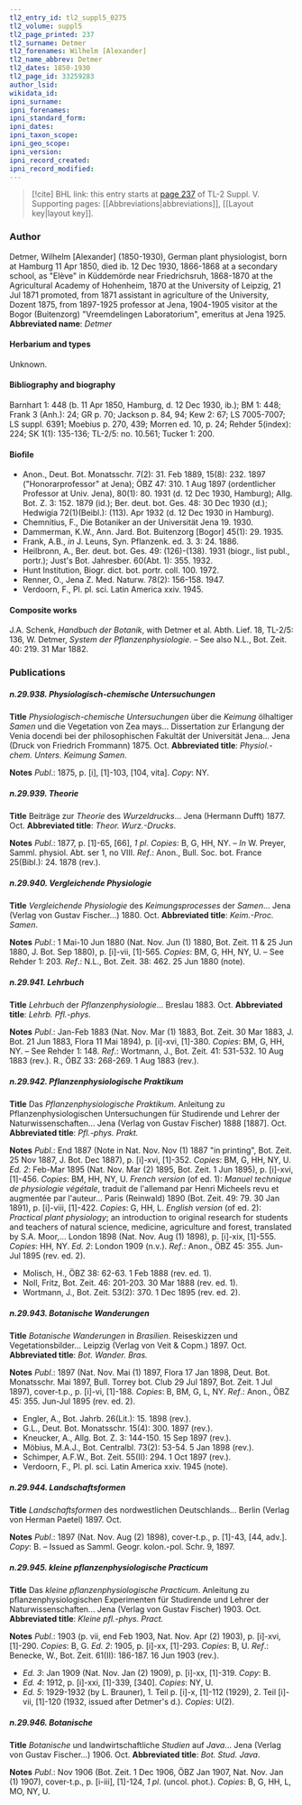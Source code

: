 ```yaml
---
tl2_entry_id: tl2_suppl5_0275
tl2_volume: suppl5
tl2_page_printed: 237
tl2_surname: Detmer
tl2_forenames: Wilhelm [Alexander]
tl2_name_abbrev: Detmer
tl2_dates: 1850-1930
tl2_page_id: 33259283
author_lsid: 
wikidata_id: 
ipni_surname: 
ipni_forenames: 
ipni_standard_form: 
ipni_dates: 
ipni_taxon_scope: 
ipni_geo_scope: 
ipni_version: 
ipni_record_created: 
ipni_record_modified:
---
```



> [!cite] BHL link: this entry starts at [page 237](https://www.biodiversitylibrary.org/page/33259283) of TL-2 Suppl. V.
> Supporting pages: [[Abbreviations|abbreviations]], [[Layout key|layout key]].

### Author

Detmer, Wilhelm \[Alexander\] (1850-1930), German plant physiologist, born at Hamburg 11 Apr 1850, died ib. 12 Dec 1930, 1866-1868 at a secondary school, as "Elève" in Küddemörde near Friedrichsruh, 1868-1870 at the Agricultural Academy of Hohenheim, 1870 at the University of Leipzig, 21 Jul 1871 promoted, from 1871 assistant in agriculture of the University, Dozent 1875, from 1897-1925 professor at Jena, 1904-1905 visitor at the Bogor (Buitenzorg) "Vreemdelingen Laboratorium", emeritus at Jena 1925. 
**Abbreviated name**: *Detmer*

#### Herbarium and types

Unknown.

#### Bibliography and biography

Barnhart 1: 448 (b. 11 Apr 1850, Hamburg, d. 12 Dec 1930, ib.); BM 1: 448; Frank 3 (Anh.): 24; GR p. 70; Jackson p. 84, 94; Kew 2: 67; LS 7005-7007; LS suppl. 6391; Moebius p. 270, 439; Morren ed. 10, p. 24; Rehder 5(index): 224; SK 1(1): 135-136; TL-2/5: no. 10.561; Tucker 1: 200.

#### Biofile

- Anon., Deut. Bot. Monatsschr. 7(2): 31. Feb 1889, 15(8): 232. 1897 ("Honorarprofessor" at Jena); ÖBZ 47: 310. 1 Aug 1897 (ordentlicher Professor at Univ. Jena), 80(1): 80. 1931 (d. 12 Dec 1930, Hamburg); Allg. Bot. Z. 3: 152. 1879 (id.); Ber. deut. bot. Ges. 48: 30 Dec 1930 (d.); Hedwigia 72(1)(Beibl.): (113). Apr 1932 (d. 12 Dec 1930 in Hamburg).
- Chemnitius, F., Die Botaniker an der Universität Jena 19. 1930.
- Dammerman, K.W., Ann. Jard. Bot. Buitenzorg \[Bogor\] 45(1): 29. 1935.
- Frank, A.B., *in* J. Leuns, Syn. Pflanzenk. ed. 3. 3: 24. 1886.
- Heilbronn, A., Ber. deut. bot. Ges. 49: (126)-(138). 1931 (biogr., list publ., portr.); Just's Bot. Jahresber. 60(Abt. 1): 355. 1932.
- Hunt Institution, Biogr. dict. bot. portr. coll. 100. 1972.
- Renner, O., Jena Z. Med. Naturw. 78(2): 156-158. 1947.
- Verdoorn, F., Pl. pl. sci. Latin America xxiv. 1945.

#### Composite works

J.A. Schenk, *Handbuch der Botanik*, with Detmer et al. Abth. Lief. 18, TL-2/5: 136, W. Detmer, *System der Pflanzenphysiologie*. – See also N.L., Bot. Zeit. 40: 219. 31 Mar 1882.

### Publications

##### n.29.938. Physiologisch-chemische Untersuchungen

**Title**
*Physiologisch-chemische Untersuchungen* über die *Keimung* ölhaltiger *Samen* und die Vegetation von Zea mays... Dissertation zur Erlangung der Venia docendi bei der philosophischen Fakultät der Universität Jena... Jena (Druck von Friedrich Frommann) 1875. Oct.
**Abbreviated title**: *Physiol.-chem. Unters. Keimung Samen*.

**Notes**
*Publ*.: 1875, p. \[i\], \[1\]-103, \[104, vita\]. *Copy*: NY.

##### n.29.939. Theorie

**Title**
Beiträge zur *Theorie* des *Wurzeldrucks*... Jena (Hermann Dufft) 1877. Oct.
**Abbreviated title**: *Theor. Wurz.-Drucks*.

**Notes**
*Publ*.: 1877, p. \[1\]-65, \[66\], *1 pl*. *Copies*: B, G, HH, NY. – *In* W. Preyer, Samml. physiol. Abt. ser 1, no VIII.
*Ref*.: Anon., Bull. Soc. bot. France 25(Bibl.): 24. 1878 (rev.).

##### n.29.940. Vergleichende Physiologie

**Title**
*Vergleichende Physiologie* des *Keimungsprocesses* der *Samen*... Jena (Verlag von Gustav Fischer...) 1880. Oct.
**Abbreviated title**: *Keim.-Proc. Samen*.

**Notes**
*Publ*.: 1 Mai-10 Jun 1880 (Nat. Nov. Jun (1) 1880, Bot. Zeit. 11 & 25 Jun 1880, J. Bot. Sep 1880), p. \[i\]-vii, \[1\]-565. *Copies*: BM, G, HH, NY, U. – See Rehder 1: 203.
*Ref*.: N.L., Bot. Zeit. 38: 462. 25 Jun 1880 (note).

##### n.29.941. Lehrbuch

**Title**
*Lehrbuch* der *Pflanzenphysiologie*... Breslau 1883. Oct.
**Abbreviated title**: *Lehrb. Pfl.-phys.*

**Notes**
*Publ*.: Jan-Feb 1883 (Nat. Nov. Mar (1) 1883, Bot. Zeit. 30 Mar 1883, J. Bot. 21 Jun 1883, Flora 11 Mai 1894), p. \[i\]-xvi, \[1\]-380. *Copies*: BM, G, HH, NY. – See Rehder 1: 148.
*Ref*.: Wortmann, J., Bot. Zeit. 41: 531-532. 10 Aug 1883 (rev.). R., ÖBZ 33: 268-269. 1 Aug 1883 (rev.).

##### n.29.942. Pflanzenphysiologische Praktikum

**Title**
Das *Pflanzenphysiologische Praktikum*. Anleitung zu Pflanzenphysiologischen Untersuchungen für Studirende und Lehrer der Naturwissenschaften... Jena (Verlag von Gustav Fischer) 1888 \[1887\]. Oct.
**Abbreviated title**: *Pfl.-phys. Prakt.*

**Notes**
*Publ*.: End 1887 (Note in Nat. Nov. Nov (1) 1887 "in printing", Bot. Zeit. 25 Nov 1887, J. Bot. Dec 1887), p. \[i\]-xvi, \[1\]-352. *Copies*: BM, G, HH, NY, U.
*Ed. 2*: Feb-Mar 1895 (Nat. Nov. Mar (2) 1895, Bot. Zeit. 1 Jun 1895), p. \[i\]-xvi, \[1\]-456.
*Copies*: BM, HH, NY, U.
*French version* (of ed. 1): *Manuel technique de physiologie végétale*, traduit de l'allemand par Henri Micheels revu et augmentée par l'auteur... Paris (Reinwald) 1890 (Bot. Zeit. 49: 79. 30 Jan 1891), p. \[i\]-viii, \[1\]-422. *Copies*: G, HH, L.
*English version* (of ed. 2): *Practical plant physiology*; an introduction to original research for students and teachers of natural science, medicine, agriculture and forest, translated by S.A. Moor,... London 1898 (Nat. Nov. Aug (1) 1898), p. \[i\]-xix, \[1\]-555. *Copies*: HH, NY.
*Ed. 2*: London 1909 (n.v.).
*Ref*.: Anon., ÖBZ 45: 355. Jun-Jul 1895 (rev. ed. 2).
- Molisch, H., ÖBZ 38: 62-63. 1 Feb 1888 (rev. ed. 1).
- Noll, Fritz, Bot. Zeit. 46: 201-203. 30 Mar 1888 (rev. ed. 1).
- Wortmann, J., Bot. Zeit. 53(2): 370. 1 Dec 1895 (rev. ed. 2).

##### n.29.943. Botanische Wanderungen

**Title**
*Botanische Wanderungen* in *Brasilien*. Reiseskizzen und Vegetationsbilder... Leipzig (Verlag von Veit & Copm.) 1897. Oct.
**Abbreviated title**: *Bot. Wander. Bras.*

**Notes**
*Publ*.: 1897 (Nat. Nov. Mai (1) 1897, Flora 17 Jan 1898, Deut. Bot. Monatsschr. Mai 1897, Bull. Torrey bot. Club 29 Jul 1897, Bot. Zeit. 1 Jul 1897), cover-t.p., p. \[i\]-vi, \[1\]-188.
*Copies*: B, BM, G, L, NY.
*Ref*.: Anon., ÖBZ 45: 355. Jun-Jul 1895 (rev. ed. 2).
- Engler, A., Bot. Jahrb. 26(Lit.): 15. 1898 (rev.).
- G.L., Deut. Bot. Monatsschr. 15(4): 300. 1897 (rev.).
- Kneucker, A., Allg. Bot. Z. 3: 144-150. 15 Sep 1897 (rev.).
- Möbius, M.A.J., Bot. Centralbl. 73(2): 53-54. 5 Jan 1898 (rev.).
- Schimper, A.F.W., Bot. Zeit. 55(II): 294. 1 Oct 1897 (rev.).
- Verdoorn, F., Pl. pl. sci. Latin America xxiv. 1945 (note).

##### n.29.944. Landschaftsformen

**Title**
*Landschaftsformen* des nordwestlichen Deutschlands... Berlin (Verlag von Herman Paetel) 1897. Oct.

**Notes**
*Publ*.: 1897 (Nat. Nov. Aug (2) 1898), cover-t.p., p. \[1\]-43, \[44, adv.\]. *Copy*: B. – Issued as Samml. Geogr. kolon.-pol. Schr. 9, 1897.

##### n.29.945. kleine pflanzenphysiologische Practicum

**Title**
Das *kleine pflanzenphysiologische Practicum*. Anleitung zu pflanzenphysiologischen Experimenten für Studirende und Lehrer der Naturwissenschaften... Jena (Verlag von Gustav Fischer) 1903. Oct.
**Abbreviated title**: *Kleine pfl.-phys. Pract.*

**Notes**
*Publ*.: 1903 (p. vii, end Feb 1903, Nat. Nov. Apr (2) 1903), p. \[i\]-xvi, \[1\]-290. *Copies*: B, G.
*Ed. 2*: 1905, p. \[i\]-xx, \[1\]-293. *Copies*: B, U.
*Ref*.: Benecke, W., Bot. Zeit. 61(II): 186-187. 16 Jun 1903 (rev.).
- *Ed. 3*: Jan 1909 (Nat. Nov. Jan (2) 1909), p. \[i\]-xx, \[1\]-319. *Copy*: B.
- *Ed. 4*: 1912, p. \[i\]-xxi, \[1\]-339, \[340\]. *Copies*: NY, U.
- *Ed. 5*: 1929-1932 (by L. Brauner), 1. Teil p. \[i\]-x, \[1\]-112 (1929), 2. Teil \[i\]-vii, \[1\]-120 (1932, issued after Detmer's d.). *Copies*: U(2).

##### n.29.946. Botanische

**Title**
*Botanische* und landwirtschaftliche *Studien* auf *Java*... Jena (Verlag von Gustav Fischer...) 1906. Oct.
**Abbreviated title**: *Bot. Stud. Java*.

**Notes**
*Publ*.: Nov 1906 (Bot. Zeit. 1 Dec 1906, ÖBZ Jan 1907, Nat. Nov. Jan (1) 1907), cover-t.p., p. \[i-iii\], \[1\]-124, *1 pl*. (uncol. phot.). *Copies*: B, G, HH, L, MO, NY, U.

